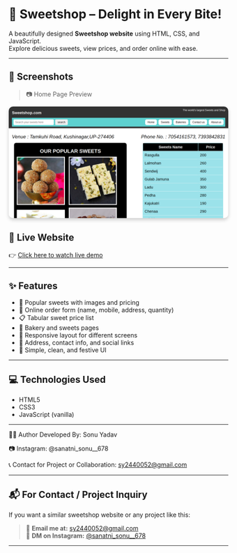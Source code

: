 # 🍭 Sweetshop – Delight in Every Bite!

A beautifully designed **Sweetshop website** using HTML, CSS, and JavaScript.  
Explore delicious sweets, view prices, and order online with ease.

---

## 📸 Screenshots

> 📷 Home Page Preview  
<img src="HomepageScreenshot.png" alt="Sweetshop Home Screenshot" style="max-width:100%; border-radius: 10px; box-shadow: 0 4px 8px rgba(0,0,0,0.2);" />
 


## 🔴 Live Website

👉 [Click here to watch live demo](https://CodeWithSonu678.github.io/Sweet-Shop/)



---

## ✨ Features

- 🍬 Popular sweets with images and pricing  
- 🛒 Online order form (name, mobile, address, quantity)  
- 📋 Tabular sweet price list  
- 🧁 Bakery and sweets pages  
- 📱 Responsive layout for different screens  
- 📌 Address, contact info, and social links  
- 🎨 Simple, clean, and festive UI

---

## 💻 Technologies Used

- HTML5  
- CSS3  
- JavaScript (vanilla)

---

>
👨‍💻 Author
Developed By: Sonu Yadav

📷 Instagram: @sanatni_sonu__678

📞 Contact for Project or Collaboration: sy2440052@gmail.com



---

## 📬 For Contact / Project Inquiry

If you want a similar sweetshop website or any project like this:
> 📩 **Email me at:** sy2440052@gmail.com  
> 📲 **DM on Instagram:** [@sanatni_sonu__678](https://www.instagram.com/sanatni_sonu__678)

---
